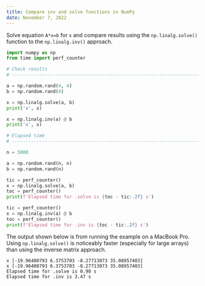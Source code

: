 ```yaml
---
title: Compare inv and solve functions in NumPy
date: November 7, 2022
---
```


Solve equation `A*x=b` for `x` and compare results using the `np.linalg.solve()` function to the `np.linalg.inv()` approach.

```python
import numpy as np
from time import perf_counter

# Check results
# ----------------------------------------------------------------------------

a = np.random.rand(4, 4)
b = np.random.rand(4)

x = np.linalg.solve(a, b)
print('x', x)

x = np.linalg.inv(a) @ b
print('x', x)

# Elapsed time
# ----------------------------------------------------------------------------

n = 5000

a = np.random.rand(n, n)
b = np.random.rand(n)

tic = perf_counter()
x = np.linalg.solve(a, b)
toc = perf_counter()
print(f'Elapsed time for .solve is {toc - tic:.2f} s')

tic = perf_counter()
x = np.linalg.inv(a) @ b
toc = perf_counter()
print(f'Elapsed time for .inv is {toc - tic:.2f} s')
```

The output shown below is from running the example on a MacBook Pro. Using `np.linalg.solve()` is noticeably faster (especially for large arrays) than using the inverse matrix approach.

```
x [-19.96400793 6.3753703 -8.27713073 35.08957403]
x [-19.96400793 6.3753703 -8.27713073 35.08957403]
Elapsed time for .solve is 0.98 s
Elapsed time for .inv is 3.47 s
```
